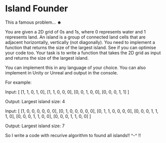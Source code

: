 # Island Founder

This a famous problem... ☻

You are given a 2D grid of 0s and 1s, where 0 represents water and 1 represents land. An island is a group of connected land cells that are adjacent horizontally, vertically (not diagonally). You need to implement a function that returns the size of the largest island. See if you can optimise your code too.
Your task is to write a function that takes the 2D grid as input and returns the size of the largest island.

You can implement this in any language of your choice. You can also implement in Unity or Unreal and output in the console.


For example:


Input: [ [1, 1, 0, 1, 0],
         [1, 1, 0, 0, 0],
         [0, 0, 1, 0, 0],
         [0, 0, 0, 1, 1]
       ]

Output: Largest island size: 4

Input: [ [1, 0, 0, 0, 0, 0, 0], 
       [0, 1, 0, 0, 0, 0, 0], 
       [0, 1, 1, 0, 0, 0, 0], 
       [0, 0, 0, 1, 1, 1, 0], 
       [0, 0, 0, 1, 1, 0, 0], 
       [0, 0, 0, 1, 1, 0, 0] 
       ]


Output:
Largest island size: 7

So I write a code with recurive algorithm to found all islands!! ^-^ !!

